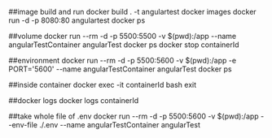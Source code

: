 ##image build and run
docker build . -t angulartest
docker images
docker run -d -p 8080:80 angulartest
docker ps

##volume
docker run --rm -d -p 5500:5500 -v $(pwd):/app --name angularTestContainer angularTest
docker ps
docker stop containerId

##environment
docker run --rm -d -p 5500:5600 -v $(pwd):/app -e PORT='5600' --name angularTestContainer angularTest
docker ps

##inside container
docker exec -it containerId bash
exit

##docker logs
docker logs containerId

##take whole file of .env
docker run --rm -d -p 5500:5600 -v $(pwd):/app --env-file ./.env --name angularTestContainer angularTest
